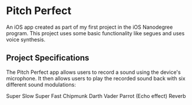 # Pitch Perfect

An iOS app created as part of my first project in the iOS Nanodegree program. This project uses some basic functionality like segues and uses voice synthesis.

## Project Specifications

The Pitch Perfect app allows users to record a sound using the device's microphone. It then allows users to play the recorded sound back with six different sound modulations:

Super Slow
Super Fast
Chipmunk
Darth Vader
Parrot (Echo effect)
Reverb
